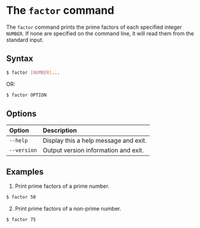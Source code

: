 # The `factor` command
The `factor` command prints the prime factors of each specified integer `NUMBER`. If none are specified on the command line, it will read them from the standard input.

## Syntax
```bash
$ factor [NUMBER]...
```
OR:
```bash
$ factor OPTION
```

## Options
|**Option**|**Description**|
|:--|:--|
|`--help`|Display this a help message and exit.|
|`--version`|Output version information and exit.|

## Examples

1. Print prime factors of a prime number.
```bash
$ factor 50
```

2. Print prime factors of a non-prime number.
```bash
$ factor 75
```



